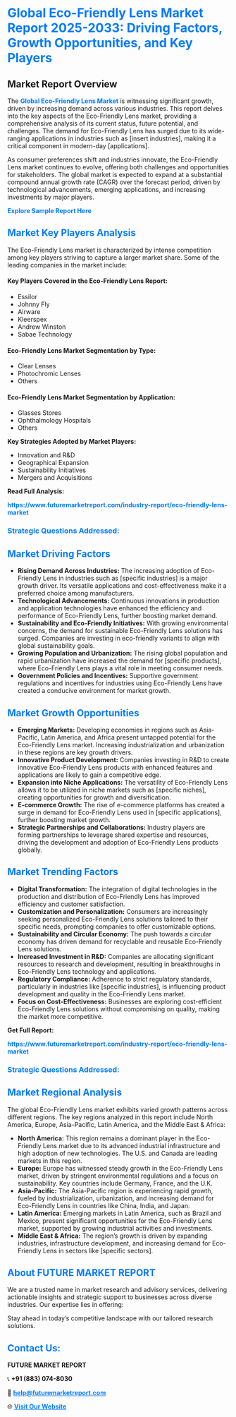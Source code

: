 <h1 style="color: #007BFF;">Global Eco-Friendly Lens Market Report 2025-2033: Driving Factors, Growth Opportunities, and Key Players</h1>

<section id="overview">
<h2>Market Report Overview</h2>
<p>The <a href="https://www.futuremarketreport.com/industry-report/eco-friendly-lens-market" style="color: #007BFF; text-decoration: none;"><strong>Global Eco-Friendly Lens Market</strong></a> is witnessing significant growth, driven by increasing demand across various industries. This report delves into the key aspects of the Eco-Friendly Lens market, providing a comprehensive analysis of its current status, future potential, and challenges. The demand for Eco-Friendly Lens has surged due to its wide-ranging applications in industries such as [insert industries], making it a critical component in modern-day [applications].</p>
<p>As consumer preferences shift and industries innovate, the Eco-Friendly Lens market continues to evolve, offering both challenges and opportunities for stakeholders. The global market is expected to expand at a substantial compound annual growth rate (CAGR) over the forecast period, driven by technological advancements, emerging applications, and increasing investments by major players.</p>
</section>

<section id="overview">
<p><a href="https://www.futuremarketreport.com/request-sample/reportId=29189" style="color: #007BFF; text-decoration: none;"><strong>Explore Sample Report Here</strong></a></p>
</section>

<section id="key-players">
<h2 style="color: #007BFF;">Market Key Players Analysis</h2>
<p>The Eco-Friendly Lens market is characterized by intense competition among key players striving to capture a larger market share. Some of the leading companies in the market include:</p>
<h4>Key Players Covered in the Eco-Friendly Lens Report:</h4>
<ul><li>Essilor</li><li>Johnny Fly</li><li>Airware</li><li>Kleerspex</li><li>Andrew Winston</li><li>Sabae Technology</li></ul>
<h4>Eco-Friendly Lens Market Segmentation by Type:</h4>
<ul><li>Clear Lenses</li><li>Photochromic Lenses</li><li>Others</li></ul>

<h4>Eco-Friendly Lens Market Segmentation by Application:</h4>
<ul><li>Glasses Stores</li><li>Ophthalmology Hospitals</li><li>Others</li></ul>
<p><strong>Key Strategies Adopted by Market Players:</strong></p>
<ul>
<li>Innovation and R&D</li>
<li>Geographical Expansion</li>
<li>Sustainability Initiatives</li>
<li>Mergers and Acquisitions</li>
</ul>
</section>

<section>
<p><strong>Read Full Analysis: </strong></p><a href="https://www.futuremarketreport.com/industry-report/eco-friendly-lens-market" style="color: #007BFF; text-decoration: none;"><strong>https://www.futuremarketreport.com/industry-report/eco-friendly-lens-market</strong></a>
<h3 style="color: #007BFF;">Strategic Questions Addressed:</h3>
</section>

<section id="driving-factors">
<h2 style="color: #007BFF;">Market Driving Factors</h2>
<ul>
<li><strong>Rising Demand Across Industries:</strong> The increasing adoption of Eco-Friendly Lens in industries such as [specific industries] is a major growth driver. Its versatile applications and cost-effectiveness make it a preferred choice among manufacturers.</li>
<li><strong>Technological Advancements:</strong> Continuous innovations in production and application technologies have enhanced the efficiency and performance of Eco-Friendly Lens, further boosting market demand.</li>
<li><strong>Sustainability and Eco-Friendly Initiatives:</strong> With growing environmental concerns, the demand for sustainable Eco-Friendly Lens solutions has surged. Companies are investing in eco-friendly variants to align with global sustainability goals.</li>
<li><strong>Growing Population and Urbanization:</strong> The rising global population and rapid urbanization have increased the demand for [specific products], where Eco-Friendly Lens plays a vital role in meeting consumer needs.</li>
<li><strong>Government Policies and Incentives:</strong> Supportive government regulations and incentives for industries using Eco-Friendly Lens have created a conducive environment for market growth.</li>
</ul>
</section>

<section id="growth-opportunities">
<h2 style="color: #007BFF;">Market Growth Opportunities</h2>
<ul>
<li><strong>Emerging Markets:</strong> Developing economies in regions such as Asia-Pacific, Latin America, and Africa present untapped potential for the Eco-Friendly Lens market. Increasing industrialization and urbanization in these regions are key growth drivers.</li>
<li><strong>Innovative Product Development:</strong> Companies investing in R&D to create innovative Eco-Friendly Lens products with enhanced features and applications are likely to gain a competitive edge.</li>
<li><strong>Expansion into Niche Applications:</strong> The versatility of Eco-Friendly Lens allows it to be utilized in niche markets such as [specific niches], creating opportunities for growth and diversification.</li>
<li><strong>E-commerce Growth:</strong> The rise of e-commerce platforms has created a surge in demand for Eco-Friendly Lens used in [specific applications], further boosting market growth.</li>
<li><strong>Strategic Partnerships and Collaborations:</strong> Industry players are forming partnerships to leverage shared expertise and resources, driving the development and adoption of Eco-Friendly Lens products globally.</li>
</ul>
</section>

<section id="trending-factors">
<h2 style="color: #007BFF;">Market Trending Factors</h2>
<ul>
<li><strong>Digital Transformation:</strong> The integration of digital technologies in the production and distribution of Eco-Friendly Lens has improved efficiency and customer satisfaction.</li>
<li><strong>Customization and Personalization:</strong> Consumers are increasingly seeking personalized Eco-Friendly Lens solutions tailored to their specific needs, prompting companies to offer customizable options.</li>
<li><strong>Sustainability and Circular Economy:</strong> The push towards a circular economy has driven demand for recyclable and reusable Eco-Friendly Lens solutions.</li>
<li><strong>Increased Investment in R&D:</strong> Companies are allocating significant resources to research and development, resulting in breakthroughs in Eco-Friendly Lens technology and applications.</li>
<li><strong>Regulatory Compliance:</strong> Adherence to strict regulatory standards, particularly in industries like [specific industries], is influencing product development and quality in the Eco-Friendly Lens market.</li>
<li><strong>Focus on Cost-Effectiveness:</strong> Businesses are exploring cost-efficient Eco-Friendly Lens solutions without compromising on quality, making the market more competitive.</li>
</ul>
</section>

<section>
<p><strong>Get Full Report: </strong></p><a href="https://www.futuremarketreport.com/industry-report/eco-friendly-lens-market" style="color: #007BFF; text-decoration: none;"><strong>https://www.futuremarketreport.com/industry-report/eco-friendly-lens-market</strong></a>
<h3 style="color: #007BFF;">Strategic Questions Addressed:</h3>
</section>


<section id="regional-analysis">
<h2 style="color: #007BFF;">Market Regional Analysis</h2>
<p>The global Eco-Friendly Lens market exhibits varied growth patterns across different regions. The key regions analyzed in this report include North America, Europe, Asia-Pacific, Latin America, and the Middle East & Africa:</p>
<ul>
<li><strong>North America:</strong> This region remains a dominant player in the Eco-Friendly Lens market due to its advanced industrial infrastructure and high adoption of new technologies. The U.S. and Canada are leading markets in this region.</li>
<li><strong>Europe:</strong> Europe has witnessed steady growth in the Eco-Friendly Lens market, driven by stringent environmental regulations and a focus on sustainability. Key countries include Germany, France, and the U.K.</li>
<li><strong>Asia-Pacific:</strong> The Asia-Pacific region is experiencing rapid growth, fueled by industrialization, urbanization, and increasing demand for Eco-Friendly Lens in countries like China, India, and Japan.</li>
<li><strong>Latin America:</strong> Emerging markets in Latin America, such as Brazil and Mexico, present significant opportunities for the Eco-Friendly Lens market, supported by growing industrial activities and investments.</li>
<li><strong>Middle East & Africa:</strong> The region’s growth is driven by expanding industries, infrastructure development, and increasing demand for Eco-Friendly Lens in sectors like [specific sectors].</li>
</ul>
</section>

<footer>
<h2 style="color: #007BFF;">About FUTURE MARKET REPORT</h2>
<p>We are a trusted name in market research and advisory services, delivering actionable insights and strategic support to businesses across diverse industries. Our expertise lies in offering:</p>

<p>Stay ahead in today’s competitive landscape with our tailored research solutions.</p>

<h2 style="color: #007BFF;">Contact Us:</h2>
<p><strong>FUTURE MARKET REPORT</strong></p>
<p>📞 <strong>+91 (883) 074-8030</strong></p>
<p>📧 <strong><a href="mailto:help@futuremarketreport.com" style="color: #007BFF;">help@futuremarketreport.com</a></strong></p>
<p>🌐 <strong><a href="https://www.futuremarketreport.com/" style="color: #007BFF;">Visit Our Website</a></strong></p>
</footer>